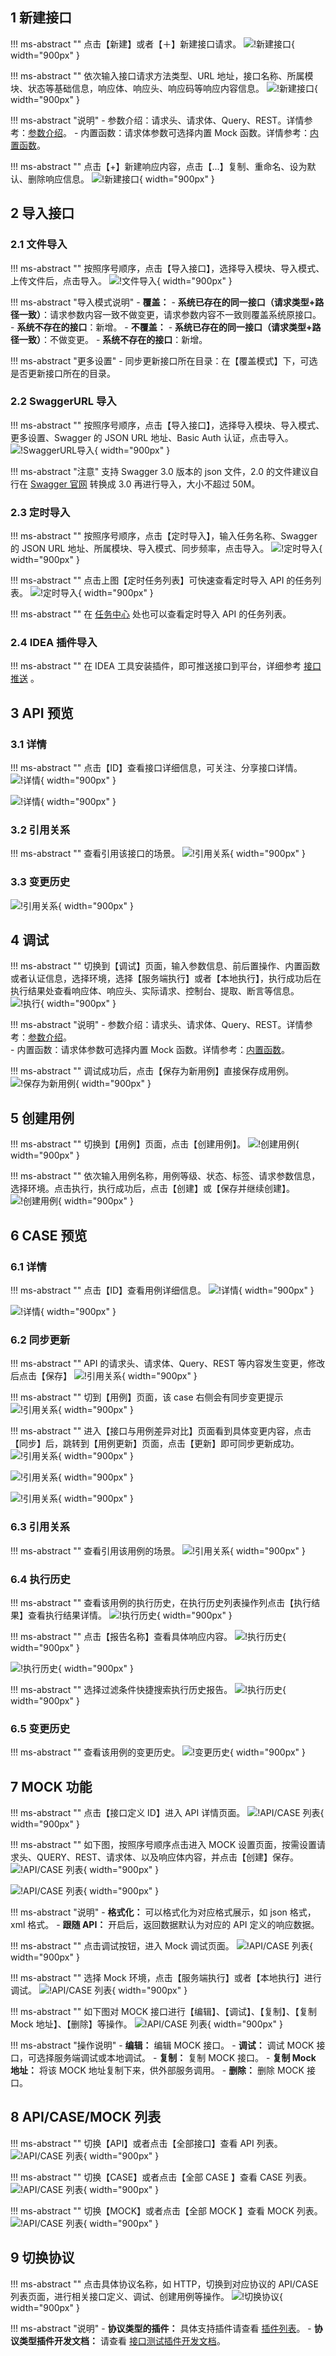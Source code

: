 

## 1 新建接口
!!! ms-abstract "" 
    点击【新建】或者【＋】新建接口请求。
![!新建接口](../../img/api_test/definition/新建请求1.png){ width="900px" }

!!! ms-abstract "" 
    依次输入接口请求方法类型、URL 地址，接口名称、所属模块、状态等基础信息，响应体、响应头、响应码等响应内容信息。
![!新建接口](../../img/api_test/definition/新建请求2.png){ width="900px" }

!!! ms-abstract "说明" 
    - 参数介绍：请求头、请求体、Query、REST。详情参考：[参数介绍](../api_test/request_params.md)。
	- 内置函数：请求体参数可选择内置 Mock 函数。详情参考：[内置函数](../api_test/functions.md)。

!!! ms-abstract "" 
    点击【+】新建响应内容，点击【...】复制、重命名、设为默认、删除响应信息。
![!新建接口](../../img/api_test/definition/新建请求3.png){ width="900px" }


## 2 导入接口
### 2.1 文件导入
!!! ms-abstract "" 
    按照序号顺序，点击【导入接口】，选择导入模块、导入模式、上传文件后，点击导入。
![!文件导入](../../img/api_test/definition/文件导入.png){ width="900px" }	

!!! ms-abstract "导入模式说明" 
    - **覆盖：** 
        - **系统已存在的同一接口（请求类型+路径一致）**：请求参数内容一致不做变更，请求参数内容不一致则覆盖系统原接口。
        - **系统不存在的接口**：新增。
	- **不覆盖：**
        - **系统已存在的同一接口（请求类型+路径一致）**：不做变更。
        - **系统不存在的接口**：新增。

!!! ms-abstract "更多设置" 
	- 同步更新接口所在目录：在【覆盖模式】下，可选是否更新接口所在的目录。

### 2.2 SwaggerURL 导入
!!! ms-abstract "" 
    按照序号顺序，点击【导入接口】，选择导入模块、导入模式、更多设置、Swagger 的 JSON URL 地址、Basic Auth 认证，点击导入。
![!SwaggerURL导入](../../img/api_test/definition/SwaggerURL导入.png){ width="900px" }	

!!! ms-abstract "注意" 
    支持 Swagger 3.0 版本的 json 文件，2.0 的文件建议自行在 [Swagger 官网](https://converter.swagger.io/) 转换成 3.0 再进行导入，大小不超过 50M。

### 2.3 定时导入
!!! ms-abstract "" 
    按照序号顺序，点击【定时导入】，输入任务名称、Swagger 的 JSON URL 地址、所属模块、导入模式、同步频率，点击导入。
![!定时导入](../../img/api_test/definition/定时导入.png){ width="900px" }	

!!! ms-abstract "" 
    点击上图【定时任务列表】可快速查看定时导入 API 的任务列表。
![!定时导入](../../img/api_test/definition/定时导入1.png){ width="900px" }	

!!! ms-abstract "" 
    在 [任务中心](../general.md#62) 处也可以查看定时导入 API 的任务列表。

### 2.4 IDEA 插件导入
!!! ms-abstract ""
    在 IDEA 工具安装插件，即可推送接口到平台，详细参考 [接口推送](https://kb.fit2cloud.com/?p=08e64011-725f-4546-86e0-8d1f88c72926) 。

## 3 API 预览
### 3.1 详情
!!! ms-abstract "" 
    点击【ID】查看接口详细信息，可关注、分享接口详情。
![!详情](../../img/api_test/definition/详情1.png){ width="900px" }	

![!详情](../../img/api_test/definition/详情2.png){ width="900px" }	

### 3.2 引用关系
!!! ms-abstract "" 
    查看引用该接口的场景。
![!引用关系](../../img/api_test/definition/引用关系.png){ width="900px" }

### 3.3 变更历史
![!引用关系](../../img/api_test/definition/变更历史.png){ width="900px" }	

## 4 调试
!!! ms-abstract ""
    切换到【调试】页面，输入参数信息、前后置操作、内置函数或者认证信息，选择环境，选择【服务端执行】或者【本地执行】，执行成功后在执行结果处查看响应体、响应头、实际请求、控制台、提取、断言等信息。<br>
![!执行](../../img/api_test/definition/调试.png){ width="900px" }	

!!! ms-abstract "说明" 
    - 参数介绍：请求头、请求体、Query、REST。详情参考：[参数介绍](../api_test/request_params.md)。	
    - 内置函数：请求体参数可选择内置 Mock 函数。详情参考：[内置函数](../api_test/functions.md)。

!!! ms-abstract "" 
    调试成功后，点击【保存为新用例】直接保存成用例。
![!保存为新用例](../../img/api_test/definition/保存为新用例.png){ width="900px" }	

## 5 创建用例
!!! ms-abstract "" 
    切换到【用例】页面，点击【创建用例】。
![!创建用例](../../img/api_test/definition/创建用例1.png){ width="900px" }		

!!! ms-abstract "" 
    依次输入用例名称，用例等级、状态、标签、请求参数信息，选择环境。点击执行，执行成功后，点击【创建】或【保存并继续创建】。
![!创建用例](../../img/api_test/definition/创建用例2.png){ width="900px" }	

## 6 CASE 预览
### 6.1 详情
!!! ms-abstract "" 
    点击【ID】查看用例详细信息。
![!详情](../../img/api_test/definition/用例详情1.png){ width="900px" }	

![!详情](../../img/api_test/definition/用例详情2.png){ width="900px" }

### 6.2 同步更新
!!! ms-abstract ""
    API 的请求头、请求体、Query、REST 等内容发生变更，修改后点击【保存】
![!引用关系](../../img/api_test/definition/api更新.png){ width="900px" }

!!! ms-abstract ""
    切到【用例】页面，该 case 右侧会有同步变更提示
![!引用关系](../../img/api_test/definition/case提示.png){ width="900px" }

!!! ms-abstract ""
    进入【接口与用例差异对比】页面看到具体变更内容，点击【同步】后，跳转到【用例更新】页面，点击【更新】即可同步更新成功。
![!引用关系](../../img/api_test/definition/case变更内容页面.png){ width="900px" }

![!引用关系](../../img/api_test/definition/case用例进行更新.png){ width="900px" }

![!引用关系](../../img/api_test/definition/case更新成功.png){ width="900px" }

### 6.3 引用关系
!!! ms-abstract "" 
    查看引用该用例的场景。
![!引用关系](../../img/api_test/definition/用例引用关系.png){ width="900px" }

### 6.4 执行历史
!!! ms-abstract "" 
    查看该用例的执行历史，在执行历史列表操作列点击【执行结果】查看执行结果详情。
![!执行历史](../../img/api_test/definition/用例执行历史1.png){ width="900px" }

!!! ms-abstract "" 
    点击【报告名称】查看具体响应内容。
![!执行历史](../../img/api_test/definition/用例执行历史2.png){ width="900px" }

![!执行历史](../../img/api_test/definition/用例执行历史3.png){ width="900px" }

!!! ms-abstract "" 
    选择过滤条件快捷搜索执行历史报告。
![!执行历史](../../img/api_test/definition/用例执行历史4.png){ width="900px" }

### 6.5 变更历史
!!! ms-abstract "" 
    查看该用例的变更历史。
![!变更历史](../../img/api_test/definition/用例变更历史.png){ width="900px" }

## 7 MOCK 功能
!!! ms-abstract ""
    点击【接口定义 ID】进入 API 详情页面。
![!API/CASE 列表](../../img/api_test/definition/创建mock.png){ width="900px" }

!!! ms-abstract ""
    如下图，按照序号顺序点击进入 MOCK 设置页面，按需设置请求头、QUERY、REST、请求体、以及响应体内容，并点击【创建】保存。
![!API/CASE 列表](../../img/api_test/definition/设置mock页面.png){ width="900px" }

![!API/CASE 列表](../../img/api_test/definition/mock设置页面设置.png){ width="900px" }

!!! ms-abstract "说明"
    - **格式化：** 可以格式化为对应格式展示，如 json 格式，xml 格式。
    - **跟随 API：** 开启后，返回数据默认为对应的 API 定义的响应数据。

!!! ms-abstract ""
    点击调试按钮，进入 Mock 调试页面。
![!API/CASE 列表](../../img/api_test/definition/mock调试.png){ width="900px" }

!!! ms-abstract ""
    选择 Mock 环境，点击【服务端执行】或者【本地执行】进行调试。
![!API/CASE 列表](../../img/api_test/definition/mock返回.png){ width="900px" }

!!! ms-abstract ""
    如下图对 MOCK 接口进行【编辑】、【调试】、【复制】、【复制 Mock 地址】、【删除】等操作。
![!API/CASE 列表](../../img/api_test/definition/mock功能.png){ width="900px" }

!!! ms-abstract "操作说明"
    - **编辑：** 编辑 MOCK 接口。
    - **调试：** 调试 MOCK 接口，可选择服务端调试或本地调试。
    - **复制：** 复制 MOCK 接口。
    - **复制 Mock 地址：** 将该 MOCK 地址复制下来，供外部服务调用。
    - **删除：** 删除 MOCK 接口。

## 8 API/CASE/MOCK 列表
!!! ms-abstract ""
    切换【API】或者点击【全部接口】查看 API 列表。
![!API/CASE 列表](../../img/api_test/definition/API列表.png){ width="900px" }

!!! ms-abstract ""
    切换【CASE】或者点击【全部 CASE 】查看 CASE 列表。
![!API/CASE 列表](../../img/api_test/definition/CASE列表.png){ width="900px" }

!!! ms-abstract ""
    切换【MOCK】或者点击【全部 MOCK 】查看 MOCK 列表。
![!API/CASE 列表](../../img/api_test/definition/MOCK列表.png){ width="900px" }

## 9 切换协议
!!! ms-abstract "" 
    点击具体协议名称，如 HTTP，切换到对应协议的 API/CASE 列表页面，进行相关接口定义、调试、创建用例等操作。
![!切换协议](../../img/api_test/definition/切换协议.png){ width="900px" }	

!!! ms-abstract "说明" 
	- **协议类型的插件：** 具体支持插件请查看 [插件列表](../../plugin.md)。
	- **协议类型插件开发文档：** 请查看 [接口测试插件开发文档](https://github.com/metersphere/api-test-plugins/wiki/MeterSphere-v3-%E6%8F%92%E4%BB%B6%E5%BC%80%E5%8F%91%E6%89%8B%E5%86%8C)。